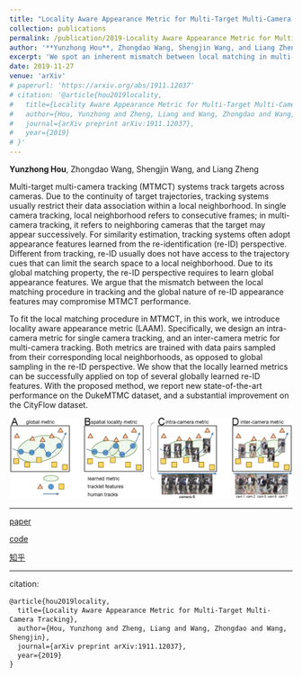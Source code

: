 ```yaml
---
title: "Locality Aware Appearance Metric for Multi-Target Multi-Camera Tracking"
collection: publications
permalink: /publication/2019-Locality Aware Appearance Metric for Multi-Target Multi-Camera Tracking
author: '**Yunzhong Hou**, Zhongdao Wang, Shengjin Wang, and Liang Zheng'
excerpt: 'We spot an inherent mismatch between local matching in multi-target multi-camera tracking (MTMCT) and global re-identification (re-ID) appearance feature. In fact, since targets move continuously, MTMCT only needs to match with a local region. To fit the local matching procedure in MTMCT, in this work, we introduce locality aware appearance metric (LAAM), that can be learned on top of several globally learned re-ID appearance features.'
date: 2019-11-27
venue: 'arXiv'
# paperurl: 'https://arxiv.org/abs/1911.12037'
# citation: '@article{hou2019locality,
#   title={Locality Aware Appearance Metric for Multi-Target Multi-Camera Tracking},
#   author={Hou, Yunzhong and Zheng, Liang and Wang, Zhongdao and Wang, Shengjin},
#   journal={arXiv preprint arXiv:1911.12037},
#   year={2019}
# }'
---
```

**Yunzhong Hou**, Zhongdao Wang, Shengjin Wang, and Liang Zheng

Multi-target multi-camera tracking (MTMCT) systems track targets across cameras. Due to the continuity of target trajectories, tracking systems usually restrict their data association within a local neighborhood. In single camera tracking, local neighborhood refers to consecutive frames; in multi-camera tracking, it refers to neighboring cameras that the target may appear successively. For similarity estimation, tracking systems often adopt appearance features learned from the re-identification (re-ID) perspective. Different from tracking, re-ID usually does not have access to the trajectory cues that can limit the search space to a local neighborhood. Due to its global matching property, the re-ID perspective requires to learn global appearance features. We argue that the mismatch between the local matching procedure in tracking and the global nature of re-ID appearance features may compromise MTMCT performance.

To fit the local matching procedure in MTMCT, in this work, we introduce locality aware appearance metric (LAAM). Specifically, we design an intra-camera metric for single camera tracking, and an inter-camera metric for multi-camera tracking. Both metrics are trained with data pairs sampled from their corresponding local neighborhoods, as opposed to global sampling in the re-ID perspective. We show that the locally learned metrics can be successfully applied on top of several globally learned re-ID features. With the proposed method, we report new state-of-the-art performance on the DukeMTMC dataset, and a substantial improvement on the CityFlow dataset.

![alt text](/images/TLML_intro.png "local matching in tracking: global metric vs. locality aware appearance metric")

---
[paper](https://arxiv.org/pdf/1911.12037.pdf)

[code](https://github.com/hou-yz/DeepCC-local)

[知乎](https://zhuanlan.zhihu.com/p/96999382)

---
citation:
```
@article{hou2019locality,
  title={Locality Aware Appearance Metric for Multi-Target Multi-Camera Tracking},
  author={Hou, Yunzhong and Zheng, Liang and Wang, Zhongdao and Wang, Shengjin},
  journal={arXiv preprint arXiv:1911.12037},
  year={2019}
}
```